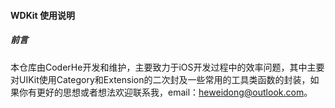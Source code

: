 #### WDKit 使用说明
##### 前言
本仓库由CoderHe开发和维护，主要致力于iOS开发过程中的效率问题，其中主要对UIKit使用Category和Extension的二次封及一些常用的工具类函数的封装，如果你有更好的思想或者想法欢迎联系我，email：[heweidong@outlook.com](mailto:heweidong@outlook.com)。
